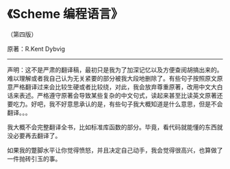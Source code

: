 # 《Scheme 编程语言》

（第四版）

原著：R.Kent Dybvig

--------
声明：这不是严肃的翻译稿，最初只是我为了加深记忆以及方便查阅胡搞出来的。难以理解或者我自己认为无关紧要的部分被我大段地删除了。有些句子按照原文原意严格翻译过来会比较生硬或者比较绕，对此，我会放弃尊重原著，改用中文大白话来表述。严格遵守原著会导致某些复杂的中文句式，读起来甚至比读英文原著还要吃力。好吧，我不好意思承认的是，有些句子我大概知道是什么意思，但是不会翻译。。。

我大概不会完整翻译全书，比如标准库函数的部分。毕竟，看代码就能懂的东西就没必要再去翻译了。

如果我的蹩脚水平让你觉得愤怒，并且决定自己动手，我会觉得很高兴，也算做了一件抛砖引玉的事。
